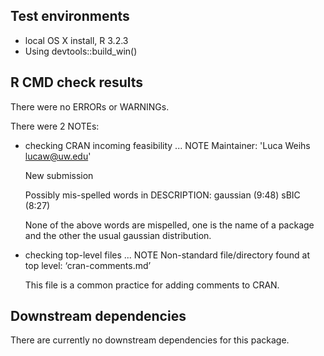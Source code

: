 ## Test environments
* local OS X install, R 3.2.3
* Using devtools::build_win()

## R CMD check results
There were no ERRORs or WARNINGs.

There were 2 NOTEs:

* checking CRAN incoming feasibility ... NOTE
  Maintainer: 'Luca Weihs <lucaw@uw.edu>'

  New submission

  Possibly mis-spelled words in DESCRIPTION:
    gaussian (9:48)
    sBIC (8:27)
    
  None of the above words are mispelled, one is the name of a package and the
  other the usual gaussian distribution.
  
* checking top-level files ... NOTE
  Non-standard file/directory found at top level:
    ‘cran-comments.md’
    
    This file is a common practice for adding comments to CRAN.

## Downstream dependencies
There are currently no downstream dependencies for this package.
